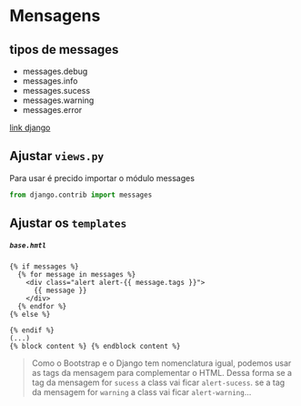 # Mensagens

## tipos de messages
- messages.debug
- messages.info
- messages.sucess
- messages.warning
- messages.error

[link django](https://docs.djangoproject.com/pt-br/3.0/_modules/django/contrib/messages/api/)

## Ajustar ```views.py```

Para usar é precido importar o módulo messages
```python
from django.contrib import messages
```

## Ajustar os ```templates```

##### ```base.hmtl```
```jinja2
{% if messages %}
  {% for message in messages %}
    <div class="alert alert-{{ message.tags }}"> 
      {{ message }}
    </div>
  {% endfor %}
{% else %}

{% endif %}
(...)
{% block content %} {% endblock content %}
```

> Como o Bootstrap e o Django tem nomenclatura igual, podemos usar as tags da mensagem para complementar o HTML.   Dessa forma se a tag da mensagem for ```sucess``` a class vai ficar ```alert-sucess```.  se a tag da mensagem for ```warning``` a class vai ficar ```alert-warning```... 
